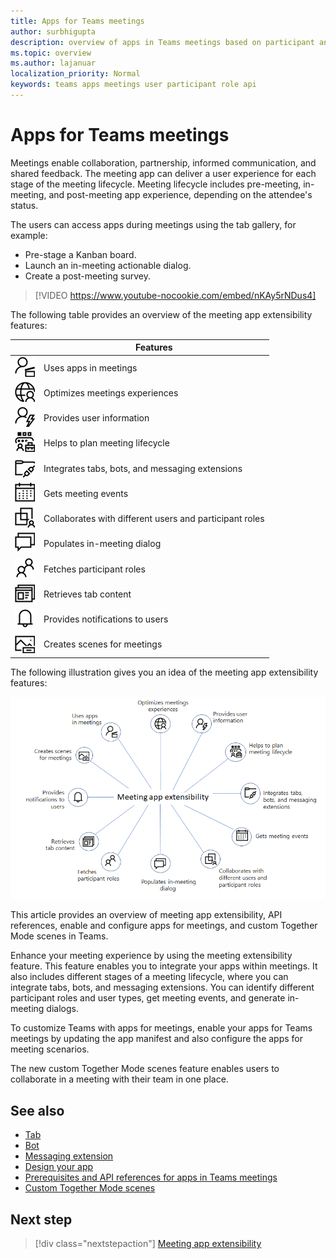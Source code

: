 ```yaml
---
title: Apps for Teams meetings 
author: surbhigupta
description: overview of apps in Teams meetings based on participant and user role
ms.topic: overview
ms.author: lajanuar
localization_priority: Normal
keywords: teams apps meetings user participant role api  
---
```


# Apps for Teams meetings

Meetings enable collaboration, partnership, informed communication, and shared feedback. The meeting app can deliver a user experience for each stage of the meeting lifecycle. Meeting lifecycle includes pre-meeting, in-meeting, and post-meeting app experience, depending on the attendee's status.

The users can access apps during meetings using the tab gallery, for example:

* Pre-stage a Kanban board.
* Launch an in-meeting actionable dialog.
* Create a post-meeting survey.

> [!VIDEO https://www.youtube-nocookie.com/embed/nKAy5rNDus4]

The following table provides an overview of the meeting app extensibility features:

| | Features |
|---|---|
| ![Apps in meetings](../assets/images/apps-in-meetings/appsinmeetings.png) | Uses apps in meetings |
| ![Meeting experiences](../assets/images/apps-in-meetings/meetingexperience.png) | Optimizes meetings experiences |
| ![User information](../assets/images/apps-in-meetings/userinformation.png) | Provides user information |
| ![Meeting lifecycle](../assets/images/apps-in-meetings/meetinglifecycle.png) | Helps to plan meeting lifecycle |
| ![Integrate tabs, bots, and messaging extensions](../assets/images/apps-in-meetings/integratefeatures.png) | Integrates tabs, bots, and messaging extensions |
| ![Meeting events](../assets/images/apps-in-meetings/meetingevents.png) | Gets meeting events |
| ![Collaborate users](../assets/images/apps-in-meetings/collaborateusers.png) | Collaborates with different users and participant roles |
| ![In-meeting dialog](../assets/images/apps-in-meetings/inmeetingdialog.png) | Populates in-meeting dialog |
| ![Participant roles](../assets/images/apps-in-meetings/participants.png) | Fetches participant roles |
| ![Contextual information](../assets/images/apps-in-meetings/tabcontent.png) | Retrieves tab content |
| ![Notifications in a meeting](../assets/images/apps-in-meetings/notifications.png) | Provides notifications to users |
| ![Create scenes](../assets/images/apps-in-meetings/scenes.png) | Creates scenes for meetings |

The following illustration gives you an idea of the meeting app extensibility features:

![Meeting app extensibility](../assets/images/apps-in-meetings/meetingappextensibility.png)

This article provides an overview of meeting app extensibility, API references, enable and configure apps for meetings, and custom Together Mode scenes in Teams.

Enhance your meeting experience by using the meeting extensibility feature. This feature enables you to integrate your apps within meetings. It also includes different stages of a meeting lifecycle, where you can integrate tabs, bots, and messaging extensions. You can identify different participant roles and user types, get meeting events, and generate in-meeting dialogs.

To customize Teams with apps for meetings, enable your apps for Teams meetings by updating the app manifest and also configure the apps for meeting scenarios.

The new custom Together Mode scenes feature enables users to collaborate in a meeting with their team in one place.

## See also

* [Tab](../tabs/what-are-tabs.md#understand-how-tabs-work)
* [Bot](../bots/what-are-bots.md)
* [Messaging extension](../messaging-extensions/what-are-messaging-extensions.md)
* [Design your app](../apps-in-teams-meetings/design/designing-apps-in-meetings.md)
* [Prerequisites and API references for apps in Teams meetings](create-apps-for-teams-meetings.md)
* [Custom Together Mode scenes](~/apps-in-teams-meetings/teams-together-mode.md)

## Next step

> [!div class="nextstepaction"]
> [Meeting app extensibility](meeting-app-extensibility.md)
